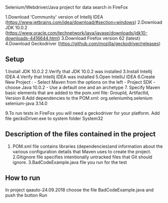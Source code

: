 
Selenium/Webdriver/Java project for  data search in FireFox



1.Download  'Community' version of Intellij IDEA (https://www.jetbrains.com/idea/download/#section=windows)
2.Download JDK 10.0.2 (https://www.oracle.com/technetwork/java/javase/downloads/jdk10-downloads-4416644.html)
3.Download Firefox version 62 (latest)
4.Download Geckodriver (https://github.com/mozilla/geckodriver/releases)

Setup
--------------
1.Install JDK 10.0.2
2.Verify that JDK 10.0.2 was installed
3.Install Intellij IDEA
4.Verify that Intellij IDEA was installed
5.Open IntelliJ IDEA
6.Create New Project :
	- Select Maven from the options on the left
	- Project SDK - choose Java 10.0.2
	- Use a default one and an archetype
7. Specify Maven basic elements that are added to the pom.xml file: GroupId, ArtifactId, Version
8.Add dependencies to the POM.xml:
    <dependency>
        <groupId>org.seleniumhq.selenium</groupId>
        <artifactId>selenium-java</artifactId>
        <version>3.14.0</version>
    </dependency>

9.To run tests in FireFox you will need a geckodriver for your platform. Add file geckoDriver.exe to system folder
System32


Description of the files contained in the project
---------------------------------------------------
1. POM.xml file contains  libraries (dependencies)and information about the various configuration details that Maven
uses to create the project.
2.Gitignore file specifies intentionally untracked files that Git should ignore.
3.BadCodeExample.java file you run for the test



How to run
----------------

In project qaauto-24.09.2018 choose the file BadCodeExample.java and push the button Run

